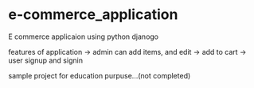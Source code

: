 # e-commerce_application



E commerce applicaion using python djanogo

features of application
-> admin can add items, and edit
-> add to cart
-> user signup and signin

sample project for education purpuse...(not completed)

